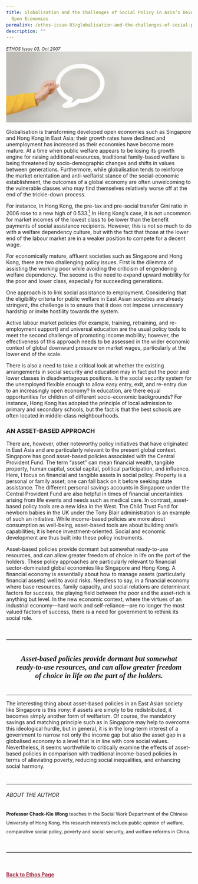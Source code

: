 ```yaml
---
title: Globalisation and the Challenges of Social Policy in Asia’s Developed
  Open Economies
permalink: /ethos-issue-03/globalisation-and-the-challenges-of-social-policy-in-asia-developed-open-economies/
description: ""
---
```

<style>

.back a
{
	color: #9f2943;
	font-weight: bold;
}

#banner img
{
	width:100%;
}
	
.author
{
border-bottom: 1px solid black;
margin-top:40px;
padding-bottom:30px;
border-top: 1px solid black;	

}

.author p {
	font-size: 0.9em;
	line-height:24px !important;
	}	
	

.break
{
   border-top: 1px solid  black;
   border-bottom: 1px solid black;
	 padding:20px;
	text-align:center;
	margin-top:50px;
}
	
.break1
{
font-family: Georgia;
	font-size:20px;
	font-style: italic;
	font-weight: bold;
}

.boxheader {
	color: white !important;
	}	
	
.green
{
background-color: #B0BC4C;
padding: 30px;
margin-top:20px;
font-family: Georgia;
font-size:20px;
font-style: italic;
text-align: center;
}
		
.green h5
{
color: white;	
}				

.containerbox {
	background-color: #B7C9E2;
	border-radius: 10px;
	padding: 5%;
	margin-top: 5%;
	}	

li {
	font-size: 15px !important;
	
	}	
	
.notestop
{
	font-size: 15px;
	line-height:22px !important;
}	
	

</style>



<em><small>ETHOS Issue 03, Oct 2007</small></em>
<img src="/images/Landing_Banner_Images/banner_opinion.jpg">


<p>Globalisation is transforming developed open economies such as Singapore and Hong Kong in East Asia; their growth rates have declined and unemployment has increased as their economies have become more mature. At a time when public welfare appears to be losing its growth engine for raising additional resources, traditional family-based welfare is being threatened by socio-demographic changes and shifts in values between generations. Furthermore, while globalisation tends to reinforce the market orientation and anti-welfarist stance of the social-economic establishment, the outcomes of a global economy are often unwelcoming to the vulnerable classes who may find themselves relatively worse off at the end of the trickle-down process.</p>

<p>For instance, in Hong Kong, the pre-tax and pre-social transfer Gini ratio in 2006 rose to a new high of 0.533.<a href="#noteses.aspx#notes"><sup>1</sup></a> In Hong Kong’s case, it is not uncommon for market incomes of the lowest class to be lower than the benefit payments of social assistance recipients. However, this is not so much to do with a welfare dependency culture, but with the fact that those at the lower end of the labour market are in a weaker position to compete for a decent wage.</p>

<p>For economically mature, affluent societies such as Singapore and Hong Kong, there are two challenging policy issues. First is the dilemma of assisting the working poor while avoiding the criticism of engendering welfare dependency. The second is the need to expand upward mobility for the poor and lower class, especially for succeeding generations.</p>

<p>One approach is to link social assistance to employment. Considering that the eligibility criteria for public welfare in East Asian societies are already stringent, the challenge is to ensure that it does not impose unnecessary hardship or invite hostility towards the system.</p>

<p>Active labour market policies (for example, training, retraining, and re-employment support) and universal education are the usual policy tools to meet the second challenge of promoting income mobility; however, the effectiveness of this approach needs to be assessed in the wider economic context of global downward pressure on market wages, particularly at the lower end of the scale.</p>

<p>There is also a need to take a critical look at whether the existing arrangements in social security and education may in fact put the poor and lower classes in disadvantageous positions. Is the social security system for the unemployed flexible enough to allow easy entry, exit, and re-entry due to an increasingly open economy? In education, are there equal opportunities for children of different socio-economic backgrounds? For instance, Hong Kong has adopted the principle of local admission to primary and secondary schools, but the fact is that the best schools are often located in middle-class neighbourhoods.</p>

<h3>AN ASSET-BASED APPROACH</h3>

<p>There are, however, other noteworthy policy initiatives that have originated in East Asia and are particularly relevant to the present global context. Singapore has good asset-based policies associated with the Central Provident Fund. The term “asset” can mean financial wealth, tangible property, human capital, social capital, political participation, and influence. Here, I focus on financial and tangible assets in social policy. Property is a personal or family asset; one can fall back on it before seeking state assistance. The different personal savings accounts in Singapore under the Central Provident Fund are also helpful in times of financial uncertainties arising from life events and needs such as medical care. In contrast, asset-based policy tools are a new idea in the West. The Child Trust Fund for newborn babies in the UK under the Tony Blair administration is an example of such an initiative. While income-based policies are more about consumption as well-being, asset-based tools are about building one’s capabilities; it is hence investment-oriented. Social and economic development are thus built into these policy instruments.</p>

<p>Asset-based policies provide dormant but somewhat ready-to-use resources, and can allow greater freedom of choice in life on the part of the holders. These policy approaches are particularly relevant to financial sector-dominated global economies like Singapore and Hong Kong. A financial economy is essentially about how to manage assets (particularly financial assets) well to avoid risks. Needless to say, in a financial economy where base resources, family capacity, and social relations are determinant factors for success, the playing field between the poor and the asset-rich is anything but level. In the new economic context, where the virtues of an industrial economy—hard work and self-reliance—are no longer the most valued factors of success, there is a need for government to rethink its social role.</p>



<div class="break">
<p class="break1">
Asset-based policies provide dormant but somewhat ready-to-use resources, and can allow greater freedom of choice in life on the part of the holders.
</p>
</div>

<p>The interesting thing about asset-based policies in an East Asian society like Singapore is this irony: if assets are simply to be redistributed, it becomes simply another form of welfarism. Of course, the mandatory savings and matching principle such as in Singapore may help to overcome this ideological hurdle, but in general, it is in the long-term interest of a government to narrow not only the income gap but also the asset gap in a globalised economy to a level that is in line with core social values. Nevertheless, it seems worthwhile to critically examine the effects of asset-based policies in comparison with traditional income-based policies in terms of alleviating poverty, reducing social inequalities, and enhancing social harmony.</p>

<div class="author">

<h6>ABOUT THE AUTHOR</h6>

<p class="small-text"><strong>Professor Chack–Kie Wong</strong> teaches in the Social Work Department of the Chinese University of Hong Kong. His research interests include public opinion of welfare, comparative social policy, poverty and social security, and welfare reforms in China. </p>

</div>


<br>

<br>
<br>	
<div class="back">
<a href="/ethos/">Back to Ethos Page</a>	
</div>
